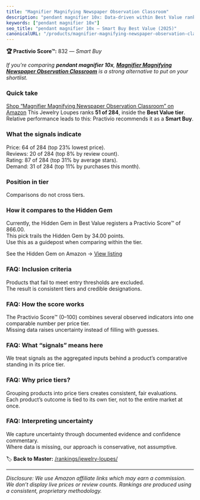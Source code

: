 ```yaml
---
title: "Magnifier Magnifying Newspaper Observation Classroom"
description: "pendant magnifier 10x: Data-driven within Best Value ranking using the Practivio Score™. Positioned by quality, value, demand, findability, momentum."
keywords: ["pendant magnifier 10x"]
seo_title: "pendant magnifier 10x — Smart Buy Best Value (2025)"
canonicalURL: "/products/magnifier-magnifying-newspaper-observation-classroom-B01MR792HT/"
---
```


**🏆 Practivio Score™:** 832 — _Smart Buy_


*If you're comparing **pendant magnifier 10x**, **[Magnifier Magnifying Newspaper Observation Classroom](https://www.amazon.com/dp/B01MR792HT?tag=practivio-20)** is a strong alternative to put on your shortlist.*
### Quick take
[Shop “Magnifier Magnifying Newspaper Observation Classroom” on Amazon](https://www.amazon.com/dp/B01MR792HT?tag=practivio-20)
This Jewelry Loupes ranks **51 of 284**, inside the **Best Value tier**.  
Relative performance leads to this: Practivio recommends it as a **Smart Buy**.

### What the signals indicate
Price: 64 of 284 (top 23% lowest price).  
Reviews: 20 of 284 (top 8% by review count).  
Rating: 87 of 284 (top 31% by average stars).  
Demand: 31 of 284 (top 11% by purchases this month).

### Position in tier
Comparisons do not cross tiers.

### How it compares to the Hidden Gem
Currently, the Hidden Gem in Best Value registers a Practivio Score™ of 866.00.  
This pick trails the Hidden Gem by 34.00 points.  
Use this as a guidepost when comparing within the tier.  

See the Hidden Gem on Amazon → [View listing](https://www.amazon.com/dp/B000CAHCQS?tag=practivio-20)

### FAQ: Inclusion criteria
Products that fail to meet entry thresholds are excluded.  
The result is consistent tiers and credible designations.

### FAQ: How the score works
The Practivio Score™ (0–100) combines several observed indicators into one comparable number per price tier.  
Missing data raises uncertainty instead of filling with guesses.

### FAQ: What “signals” means here
We treat signals as the aggregated inputs behind a product’s comparative standing in its price tier.

### FAQ: Why price tiers?
Grouping products into price tiers creates consistent, fair evaluations.  
Each product’s outcome is tied to its own tier, not to the entire market at once.

### FAQ: Interpreting uncertainty
We capture uncertainty through documented evidence and confidence commentary.  
Where data is missing, our approach is conservative, not assumptive.


🏷️ **Back to Master:** [/rankings/jewelry-loupes/](/rankings/jewelry-loupes/)

---
_Disclosure: We use Amazon affiliate links which may earn a commission. We don’t display live prices or review counts. Rankings are produced using a consistent, proprietary methodology._

